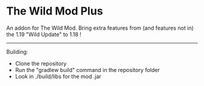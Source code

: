 # The Wild Mod Plus

An addon for The Wild Mod. Bring extra features from (and features not in) the 1.19 "Wild Update" to 1.18 !

---
Building:
* Clone the repository
* Run the "gradlew build" command in the repository folder
* Look in ./build/libs for the mod .jar